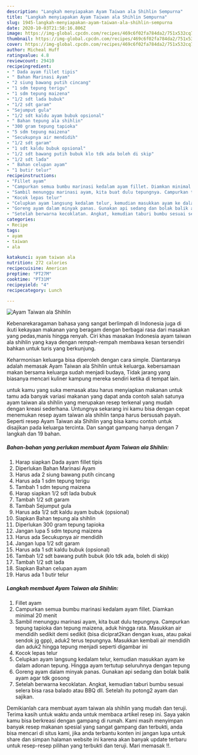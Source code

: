 ```yaml
---
description: "Langkah menyiapakan Ayam Taiwan ala Shihlin Sempurna"
title: "Langkah menyiapakan Ayam Taiwan ala Shihlin Sempurna"
slug: 1945-langkah-menyiapakan-ayam-taiwan-ala-shihlin-sempurna
date: 2020-10-03T21:58:16.806Z
image: https://img-global.cpcdn.com/recipes/469c6f02fa784da2/751x532cq70/ayam-taiwan-ala-shihlin-foto-resep-utama.jpg
thumbnail: https://img-global.cpcdn.com/recipes/469c6f02fa784da2/751x532cq70/ayam-taiwan-ala-shihlin-foto-resep-utama.jpg
cover: https://img-global.cpcdn.com/recipes/469c6f02fa784da2/751x532cq70/ayam-taiwan-ala-shihlin-foto-resep-utama.jpg
author: Micheal Huff
ratingvalue: 4.8
reviewcount: 29410
recipeingredient:
- " Dada ayam fillet tipis"
- " Bahan Marinasi Ayam"
- "2 siung bawang putih cincang"
- "1 sdm tepung terigu"
- "1 sdm tepung maizena"
- "1/2 sdt lada bubuk"
- "1/2 sdt garam"
- "Sejumput gula"
- "1/2 sdt kaldu ayam bubuk opsional"
- " Bahan tepung ala shihlin"
- "300 gram tepung tapioka"
- "5 sdm tepung maizena"
- "Secukupnya air mendidih"
- "1/2 sdt garam"
- "1 sdt kaldu bubuk opsional"
- "1/2 sdt bawang putih bubuk klo tdk ada boleh di skip"
- "1/2 sdt lada"
- " Bahan celupan ayam"
- "1 butir telur"
recipeinstructions:
- "Fillet ayam"
- "Campurkan semua bumbu marinasi kedalam ayam fillet. Diamkan minimal 20 menit"
- "Sambil menunggu marinasi ayam, kita buat dulu tepungnya. Campurkan tepung tapioka dan tepung maizena, aduk hingga rata. Masukkan air mendidih sedikit demi sedikit (bisa diciprat2kan dengan kuas, atau pakai sendok jg gpp), aduk2 terus tepungnya. Masukkan kembali air mendidih dan aduk2 hingga tepung menjadi seperti digambar ini"
- "Kocok lepas telur"
- "Celupkan ayam langsung kedalam telur, kemudian masukkan ayam ke dalam adonan tepung. Hingga ayam tertutup seluruhnya dengan tepung"
- "Goreng ayam dalam minyak panas. Gunakan api sedang dan bolak balik ayam agar tdk gosong"
- "Setelah berwarna kecoklatan. Angkat, kemudian taburi bumbu sesuai selera bisa rasa balado atau BBQ dll. Setelah itu potong2 ayam dan sajikan."
categories:
- Recipe
tags:
- ayam
- taiwan
- ala

katakunci: ayam taiwan ala 
nutrition: 272 calories
recipecuisine: American
preptime: "PT27M"
cooktime: "PT31M"
recipeyield: "4"
recipecategory: Lunch

---
```



![Ayam Taiwan ala Shihlin](https://img-global.cpcdn.com/recipes/469c6f02fa784da2/751x532cq70/ayam-taiwan-ala-shihlin-foto-resep-utama.jpg)

Kebenarekaragaman bahasa yang sangat berlimpah di Indonesia juga di ikuti kekayaan makanan yang beragam dengan berbagai rasa dari masakan yang pedas,manis hingga renyah. Ciri khas masakan Indonesia ayam taiwan ala shihlin yang kaya dengan rempah-rempah membawa kesan tersendiri bahkan untuk turis yang berkunjung.




Keharmonisan keluarga bisa diperoleh dengan cara simple. Diantaranya adalah memasak Ayam Taiwan ala Shihlin untuk keluarga. kebersamaan makan bersama keluarga sudah menjadi budaya, Tidak jarang yang biasanya mencari kuliner kampung mereka sendiri ketika di tempat lain.

untuk kamu yang suka memasak atau harus menyiapkan makanan untuk tamu ada banyak variasi makanan yang dapat anda contoh salah satunya ayam taiwan ala shihlin yang merupakan resep terkenal yang mudah dengan kreasi sederhana. Untungnya sekarang ini kamu bisa dengan cepat menemukan resep ayam taiwan ala shihlin tanpa harus bersusah payah.
Seperti resep Ayam Taiwan ala Shihlin yang bisa kamu contoh untuk disajikan pada keluarga tercinta. Dan sangat gampang hanya dengan 7 langkah dan 19 bahan.


<!--inarticleads1-->

##### Bahan-bahan yang perlukan membuat Ayam Taiwan ala Shihlin:

1. Harap siapkan  Dada ayam fillet tipis
1. Diperlukan  Bahan Marinasi Ayam
1. Harus ada 2 siung bawang putih cincang
1. Harus ada 1 sdm tepung terigu
1. Tambah 1 sdm tepung maizena
1. Harap siapkan 1/2 sdt lada bubuk
1. Tambah 1/2 sdt garam
1. Tambah Sejumput gula
1. Harus ada 1/2 sdt kaldu ayam bubuk (opsional)
1. Siapkan  Bahan tepung ala shihlin
1. Diperlukan 300 gram tepung tapioka
1. Jangan lupa 5 sdm tepung maizena
1. Harus ada Secukupnya air mendidih
1. Jangan lupa 1/2 sdt garam
1. Harus ada 1 sdt kaldu bubuk (opsional)
1. Tambah 1/2 sdt bawang putih bubuk (klo tdk ada, boleh di skip)
1. Tambah 1/2 sdt lada
1. Siapkan  Bahan celupan ayam
1. Harus ada 1 butir telur




<!--inarticleads2-->

##### Langkah membuat  Ayam Taiwan ala Shihlin:

1. Fillet ayam
1. Campurkan semua bumbu marinasi kedalam ayam fillet. Diamkan minimal 20 menit
1. Sambil menunggu marinasi ayam, kita buat dulu tepungnya. Campurkan tepung tapioka dan tepung maizena, aduk hingga rata. Masukkan air mendidih sedikit demi sedikit (bisa diciprat2kan dengan kuas, atau pakai sendok jg gpp), aduk2 terus tepungnya. Masukkan kembali air mendidih dan aduk2 hingga tepung menjadi seperti digambar ini
1. Kocok lepas telur
1. Celupkan ayam langsung kedalam telur, kemudian masukkan ayam ke dalam adonan tepung. Hingga ayam tertutup seluruhnya dengan tepung
1. Goreng ayam dalam minyak panas. Gunakan api sedang dan bolak balik ayam agar tdk gosong
1. Setelah berwarna kecoklatan. Angkat, kemudian taburi bumbu sesuai selera bisa rasa balado atau BBQ dll. Setelah itu potong2 ayam dan sajikan.




Demikianlah cara membuat ayam taiwan ala shihlin yang mudah dan teruji. Terima kasih untuk waktu anda untuk membaca artikel resep ini. Saya yakin kamu bisa berkreasi dengan gampang di rumah. Kami masih menyimpan banyak resep makanan spesial yang sangat gampang dan terbukti, anda bisa mencari di situs kami, jika anda terbantu konten ini jangan lupa untuk share dan simpan halaman website ini karena akan banyak update terbaru untuk resep-resep pilihan yang terbukti dan teruji. Mari memasak !!. 
